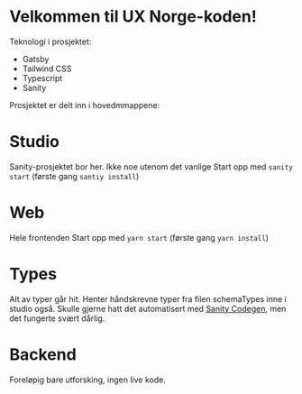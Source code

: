 # Velkommen til UX Norge-koden!
Teknologi i prosjektet:
- Gatsby
- Tailwind CSS
- Typescript
- Sanity

Prosjektet er delt inn i hovedmmappene:
# Studio
Sanity-prosjektet bor her. Ikke noe utenom det vanlige
Start opp med `sanity start` (første gang `santiy install`)

# Web
Hele frontenden
Start opp med `yarn start` (første gang `yarn install`)

# Types
Alt av typer går hit. Henter håndskrevne typer fra filen schemaTypes inne i studio også. Skulle gjerne hatt det automatisert med [Sanity Codegen](https://www.sanity.io/plugins/sanity-codegen), men det fungerte svært dårlig.

# Backend
Foreløpig bare utforsking, ingen live kode.
